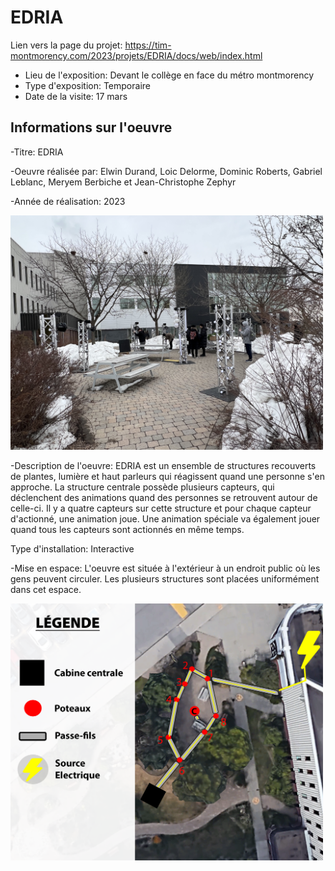 # EDRIA

Lien vers la page du projet: https://tim-montmorency.com/2023/projets/EDRIA/docs/web/index.html

- Lieu de l'exposition: Devant le collège en face du métro montmorency
- Type d'exposition: Temporaire
- Date de la visite: 17 mars

## Informations sur l'oeuvre

-Titre: EDRIA

-Oeuvre réalisée par: Elwin Durand, Loic Delorme, Dominic Roberts, Gabriel Leblanc, Meryem Berbiche et Jean-Christophe Zephyr

-Année de réalisation: 2023

<img src="Medias/Espace.jpg" style="width: 500px;"></img>

-Description de l'oeuvre: EDRIA est un ensemble de structures recouverts de plantes, lumière et haut parleurs qui réagissent quand une personne s'en approche. La structure centrale possède plusieurs capteurs, qui déclenchent des animations quand des personnes se retrouvent autour de celle-ci. Il y a quatre capteurs sur cette structure et pour chaque capteur d'actionné, une animation joue. Une animation spéciale va également jouer quand tous les capteurs sont actionnés en même temps.

Type d'installation: Interactive

-Mise en espace: L'oeuvre est située à l'extérieur à un endroit public où les gens peuvent circuler. Les plusieurs structures sont placées uniformément dans cet espace.

<img src="Medias/SchemaElectrique.png" style="width: 500px;"></img>
